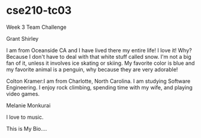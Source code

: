 # cse210-tc03
Week 3 Team Challenge


Grant Shirley

I am from Oceanside CA and I have lived there my entire life! I love it! Why? 
Because I don't have to deal with that white stuff called snow. I'm not a big 
fan of it, unless it involves ice skating or skiing. My favorite color is blue
and my favorite animal is a penguin, why because they are very adorable!


Colton Kramer:I am from Charlotte, North Carolina. I am studying Software Engineering. I enjoy rock climbing, spending time with my wife, and playing video games. 


Melanie Monkurai

I love to music.

This is My Bio....


